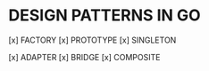 # DESIGN PATTERNS IN GO

[x] FACTORY
[x] PROTOTYPE
[x] SINGLETON

[x] ADAPTER
[x] BRIDGE
[x] COMPOSITE
